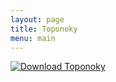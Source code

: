 ```yaml
---
layout: page
title: Toponoky
menu: main
---
```


[![Download Toponoky]({{site.baseurl}}/assets/download-big.gif)][download]

[download]: {{site.baseurl}}/res/download/codecs/toponoky/toponoky-setup.exe

